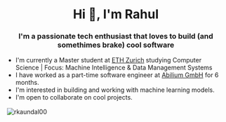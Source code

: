 <h1 align="center">Hi 👋, I'm Rahul</h1>
<h3 align="center">I'm a passionate tech enthusiast that loves to build (and somethimes brake) cool software</h3>

- I'm currently a Master student at [ETH Zurich](https://inf.ethz.ch/) studying Computer Science | Focus: Machine Intelligence & Data Management Systems
- I have worked as a part-time software engineer at [Abilium GmbH](https://www.abilium.io/) for 6 months.
- I'm interested in building and working with machine learning models.
- I'm open to collaborate on cool projects.

<p>&nbsp;<img align="center" src="https://github-readme-stats.vercel.app/api?username=rkaundal00&show_icons=true&locale=en&theme=tokyonight" alt="rkaundal00" /></p>

